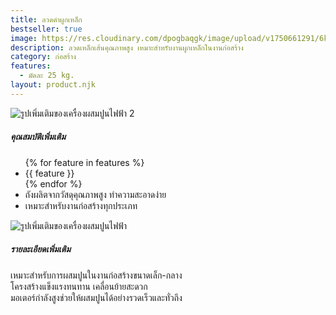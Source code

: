 ```yaml
---
title: ลวดดำผูกเหล็ก
bestseller: true
image: https://res.cloudinary.com/dpogbaqgk/image/upload/v1750661291/6k_vdfzxx.jpg
description: ลวดเหล็กเส้นคุณภาพสูง เหมาะสำหรับงานผูกเหล็กในงานก่อสร้าง 
category: ก่อสร้าง
features:
  - มัดละ 25 kg.
layout: product.njk
---
```


<div class="container py-3">
  <div class="row align-items-center">
    <div class="col-md-6 order-md-2 mb-3">
      <img src="https://images.unsplash.com/photo-1519125323398-675f0ddb6308?fit=crop&w=400&q=80" class="img-fluid rounded shadow w-100" alt="รูปเพิ่มเติมของเครื่องผสมปูนไฟฟ้า 2">
    </div>
    <div class="col-md-6 order-md-1">
      <h5>คุณสมบัติเพิ่มเติม</h5>
      <ul>
        {% for feature in features %}
          <li>{{ feature }}</li>
        {% endfor %}
        <li>ถังผลิตจากวัสดุคุณภาพสูง ทำความสะอาดง่าย</li>
        <li>เหมาะสำหรับงานก่อสร้างทุกประเภท</li>
      </ul>
    </div>
  </div>
</div>


<div class="container py-3">
  <div class="row align-items-center">
    <div class="col-md-6 mb-3">
      <img src="https://images.unsplash.com/photo-1506744038136-46273834b3fb?fit=crop&w=400&q=80" class="img-fluid rounded shadow shadow w-100 " alt="รูปเพิ่มเติมของเครื่องผสมปูนไฟฟ้า">
    </div>
    <div class="col-md-6">
      <h5>รายละเอียดเพิ่มเติม</h5>
      <p>
        เหมาะสำหรับการผสมปูนในงานก่อสร้างขนาดเล็ก-กลาง<br>
        โครงสร้างแข็งแรงทนทาน เคลื่อนย้ายสะดวก<br>
        มอเตอร์กำลังสูงช่วยให้ผสมปูนได้อย่างรวดเร็วและทั่วถึง
      </p>
    </div>
  </div>
</div>

